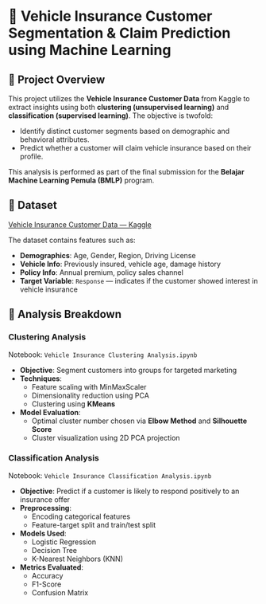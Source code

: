 # 🚗 Vehicle Insurance Customer Segmentation & Claim Prediction using Machine Learning

## 📌 Project Overview
This project utilizes the **Vehicle Insurance Customer Data** from Kaggle to extract insights using both **clustering (unsupervised learning)** and **classification (supervised learning)**. The objective is twofold:
- Identify distinct customer segments based on demographic and behavioral attributes.
- Predict whether a customer will claim vehicle insurance based on their profile.

This analysis is performed as part of the final submission for the **Belajar Machine Learning Pemula (BMLP)** program.

## 📂 Dataset
[Vehicle Insurance Customer Data — Kaggle](https://www.kaggle.com/datasets/ranja7/vehicle-insurance-customer-data/data)

The dataset contains features such as:
- **Demographics**: Age, Gender, Region, Driving License
- **Vehicle Info**: Previously insured, vehicle age, damage history
- **Policy Info**: Annual premium, policy sales channel
- **Target Variable**: `Response` — indicates if the customer showed interest in vehicle insurance

## 🧠 Analysis Breakdown

### Clustering Analysis
Notebook: `Vehicle Insurance Clustering Analysis.ipynb`

- **Objective**: Segment customers into groups for targeted marketing
- **Techniques**:
  - Feature scaling with MinMaxScaler
  - Dimensionality reduction using PCA
  - Clustering using **KMeans**
- **Model Evaluation**:
  - Optimal cluster number chosen via **Elbow Method** and **Silhouette Score**
  - Cluster visualization using 2D PCA projection

### Classification Analysis
Notebook: `Vehicle Insurance Classification Analysis.ipynb`

- **Objective**: Predict if a customer is likely to respond positively to an insurance offer
- **Preprocessing**:
  - Encoding categorical features
  - Feature-target split and train/test split
- **Models Used**:
  - Logistic Regression
  - Decision Tree
  - K-Nearest Neighbors (KNN)
- **Metrics Evaluated**:
  - Accuracy
  - F1-Score
  - Confusion Matrix
